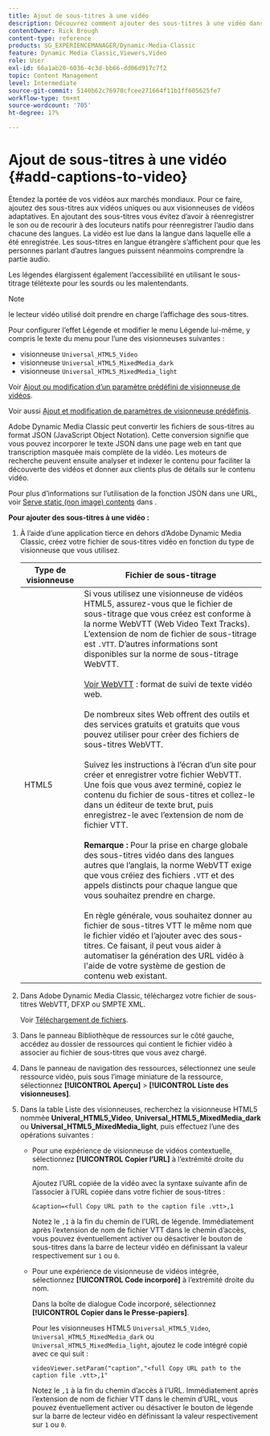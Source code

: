 ```yaml
---
title: Ajout de sous-titres à une vidéo
description: Découvrez comment ajouter des sous-titres à une vidéo dans Adobe Dynamic Media Classic.
contentOwner: Rick Brough
content-type: reference
products: SG_EXPERIENCEMANAGER/Dynamic-Media-Classic
feature: Dynamic Media Classic,Viewers,Video
role: User
exl-id: 66a1ab20-6036-4c3d-bb66-dd06d917c7f2
topic: Content Management
level: Intermediate
source-git-commit: 5140b62c76970cfcee271664f11b1ff605625fe7
workflow-type: tm+mt
source-wordcount: '705'
ht-degree: 17%

---
```


# Ajout de sous-titres à une vidéo {#add-captions-to-video}

Étendez la portée de vos vidéos aux marchés mondiaux. Pour ce faire, ajoutez des sous-titres aux vidéos uniques ou aux visionneuses de vidéos adaptatives. En ajoutant des sous-titres vous évitez d’avoir à réenregistrer le son ou de recourir à des locuteurs natifs pour réenregistrer l’audio dans chacune des langues. La vidéo est lue dans la langue dans laquelle elle a été enregistrée. Les sous-titres en langue étrangère s’affichent pour que les personnes parlant d’autres langues puissent néanmoins comprendre la partie audio.

Les légendes élargissent également l’accessibilité en utilisant le sous-titrage télétexte pour les sourds ou les malentendants.

>[!NOTE]
>
>le lecteur vidéo utilisé doit prendre en charge l’affichage des sous-titres.

Pour configurer l’effet Légende et modifier le menu Légende lui-même, y compris le texte du menu pour l’une des visionneuses suivantes :

* visionneuse `Universal_HTML5_Video`
* visionneuse `Universal_HTML5_MixedMedia_dark`
* visionneuse `Universal_HTML5_MixedMedia_light`

Voir [Ajout ou modification d’un paramètre prédéfini de visionneuse de vidéos](previewing-videos-video-viewer.md#adding_or_editing_a_video_viewer_preset).

Voir aussi [Ajout et modification de paramètres de visionneuse prédéfinis](application-setup.md#adding_and_editing_viewer_presets).

Adobe Dynamic Media Classic peut convertir les fichiers de sous-titres au format JSON (JavaScript Object Notation). Cette conversion signifie que vous pouvez incorporer le texte JSON dans une page web en tant que transcription masquée mais complète de la vidéo. Les moteurs de recherche peuvent ensuite analyser et indexer le contenu pour faciliter la découverte des vidéos et donner aux clients plus de détails sur le contenu vidéo.

Pour plus d’informations sur l’utilisation de la fonction JSON dans une URL, voir [Serve static (non image) contents](https://experienceleague.adobe.com/fr/docs/dynamic-media-developer-resources/image-serving-api/image-serving-api/c-serving-static-nonimage-contents#image-serving-api) dans .

**Pour ajouter des sous-titres à une vidéo :**

1. À l’aide d’une application tierce en dehors d’Adobe Dynamic Media Classic, créez votre fichier de sous-titres vidéo en fonction du type de visionneuse que vous utilisez.

   | Type de visionneuse | Fichier de sous-titrage |
   |--- |--- |
   | HTML5 | Si vous utilisez une visionneuse de vidéos HTML5, assurez-vous que le fichier de sous-titrage que vous créez est conforme à la norme WebVTT (Web Video Text Tracks). L’extension de nom de fichier de sous-titrage est `.VTT`. D’autres informations sont disponibles sur la norme de sous-titrage WebVTT.<br><br>[Voir WebVTT](https://w3c.github.io/webvtt/) : format de suivi de texte vidéo web. <br><br>De nombreux sites Web offrent des outils et des services gratuits et gratuits que vous pouvez utiliser pour créer des fichiers de sous-titres WebVTT. <br><br>Suivez les instructions à l’écran d’un site pour créer et enregistrer votre fichier WebVTT. Une fois que vous avez terminé, copiez le contenu du fichier de sous-titres et collez-le dans un éditeur de texte brut, puis enregistrez-le avec l’extension de nom de fichier VTT. <br><br><b>Remarque :</b> Pour la prise en charge globale des sous-titres vidéo dans des langues autres que l’anglais, la norme WebVTT exige que vous créiez des fichiers `.VTT` et des appels distincts pour chaque langue que vous souhaitez prendre en charge. <br><br>En règle générale, vous souhaitez donner au fichier de sous-titres VTT le même nom que le fichier vidéo et l’ajouter avec des sous-titres. Ce faisant, il peut vous aider à automatiser la génération des URL vidéo à l&#39;aide de votre système de gestion de contenu web existant. |

1. Dans Adobe Dynamic Media Classic, téléchargez votre fichier de sous-titres WebVTT, DFXP ou SMPTE XML.

   Voir [Téléchargement de fichiers](uploading-files.md#uploading_files).

1. Dans le panneau Bibliothèque de ressources sur le côté gauche, accédez au dossier de ressources qui contient le fichier vidéo à associer au fichier de sous-titres que vous avez chargé.
1. Dans le panneau de navigation des ressources, sélectionnez une seule ressource vidéo, puis sous l’image miniature de la ressource, sélectionnez **[!UICONTROL Aperçu]** > **[!UICONTROL Liste des visionneuses]**.
1. Dans la table Liste des visionneuses, recherchez la visionneuse HTML5 nommée **Univeral_HTML5_Video**, **Universal_HTML5_MixedMedia_dark** ou **Universal_HTML5_MixedMedia_light**, puis effectuez l’une des opérations suivantes :

   * Pour une expérience de visionneuse de vidéos contextuelle, sélectionnez **[!UICONTROL Copier l’URL]** à l’extrémité droite du nom.

     Ajoutez l’URL copiée de la vidéo avec la syntaxe suivante afin de l’associer à l’URL copiée dans votre fichier de sous-titres :

     `&caption=<full Copy URL path to the caption file .vtt>,1`

     Notez le `,1` à la fin du chemin de l’URL de légende. Immédiatement après l’extension de nom de fichier VTT dans le chemin d’accès, vous pouvez éventuellement activer ou désactiver le bouton de sous-titres dans la barre de lecteur vidéo en définissant la valeur respectivement sur `1` ou `0`.

   * Pour une expérience de visionneuse de vidéos intégrée, sélectionnez **[!UICONTROL Code incorporé]** à l’extrémité droite du nom.

     Dans la boîte de dialogue Code incorporé, sélectionnez **[!UICONTROL Copier dans le Presse-papiers]**.

     Pour les visionneuses HTML5 `Universal_HTML5_Video`, `Universal_HTML5_MixedMedia_dark` ou `Universal_HTML5_MixedMedia_light`, ajoutez le code intégré copié avec ce qui suit :

     `videoViewer.setParam("caption","<full Copy URL path to the caption file .vtt>,1"`

     Notez le `,1` à la fin du chemin d’accès à l’URL. Immédiatement après l’extension de nom de fichier VTT dans le chemin d’URL, vous pouvez éventuellement activer ou désactiver le bouton de légende sur la barre de lecteur vidéo en définissant la valeur respectivement sur `1` ou `0`.

